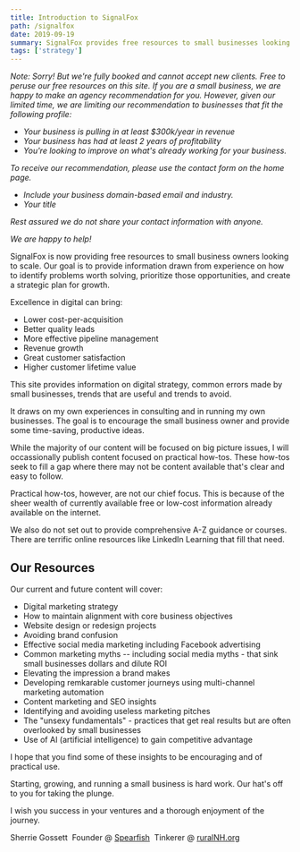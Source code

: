 ```yaml
---
title: Introduction to SignalFox
path: /signalfox
date: 2019-09-19
summary: SignalFox provides free resources to small businesses looking to scale. We help businesses identify problems worth solving, prioritize those opportunities, and create a strategic plan for growth.
tags: ['strategy']
---
```


<em>Note: Sorry! But we're fully booked and cannot accept new clients. Free to peruse our free resources on this site. If you are a small business, we are happy to make an agency recommendation for you. However, given our limited time, we are limiting our recommendation to businesses that fit the following profile: 

* Your business is pulling in at least $300k/year in revenue
* Your business has had at least 2 years of profitability 
* You're looking to improve on what's already working for your business.

To receive our recommendation, please use the contact form on the home page. 

*  Include your business domain-based email and industry.
*  Your title
  
Rest assured we do not share your contact information with anyone.
  
We are happy to help!</em>

SignalFox is now providing free resources to small business owners looking to scale. Our goal is to provide information drawn from experience on how to identify problems worth solving, prioritize those opportunities, and create a strategic plan for growth.

Excellence in digital can bring:

* Lower cost-per-acquisition
* Better quality leads
* More effective pipeline management
* Revenue growth
* Great customer satisfaction
* Higher customer lifetime value

This site provides information on digital strategy, common errors made by small businesses, trends that are useful and trends to avoid. 

It draws on my own experiences in consulting and in running my own businesses. The goal is to encourage the small business owner and provide some time-saving, productive ideas.

While the majority of our content will be focused on big picture issues, I will occassionally publish content focused on practical how-tos. These how-tos seek to fill a gap where there may not be content available that's clear and easy to follow. 

Practical how-tos, however, are not our chief focus. This is because of the sheer wealth of currently available free or low-cost information already available on the internet. 

We also do not set out to provide comprehensive A-Z guidance or courses. There are terrific online resources like LinkedIn Learning that fill that need.


## Our Resources

Our current and future content will cover: 

* Digital marketing strategy
* How to maintain alignment with core business objectives
* Website design or redesign projects
* Avoiding brand confusion 
* Effective social media marketing including Facebook advertising
* Common marketing myths -- including social media myths - that sink small businesses dollars and dilute ROI
* Elevating the impression a brand makes
* Developing remkarable customer journeys using multi-channel marketing automation
* Content marketing and SEO insights
* Identifying and avoiding useless marketing pitches 
* The "unsexy fundamentals" - practices that get real results but are often overlooked by small businesses
* Use of AI (artificial intelligence) to gain competitive advantage


I hope that you find some of these insights to be encouraging and of practical use. 

Starting, growing, and running a small business is hard work. Our hat's off to you for taking the plunge. 

I wish you success in your ventures and a thorough enjoyment of the journey.


Sherrie Gossett&nbsp;
Founder @ <a href="https://www.spearfishcap.com/" target="blank">Spearfish</a>&nbsp;
Tinkerer @ <a href="https://www.ruralnh.org/" target="blank">ruralNH.org</a>

